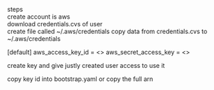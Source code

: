 steps <br/>
create account is aws  <br/>
download credentials.cvs of user  <br/>
create file called  ~/.aws/credentials
copy data from credentials.cvs to ~/.aws/credentials

[default]
aws_access_key_id = <>
aws_secret_access_key = <>

create key and give justly created user access to use it

copy key id into bootstrap.yaml or copy the full arn
